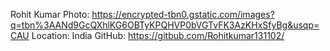 Rohit Kumar Photo: https://encrypted-tbn0.gstatic.com/images?q=tbn%3AANd9GcQXhlKG6OBTyKPQHVP0bVGTvFK3AzKHxSfyBg&usqp=CAU
Location: India GitHub: https://gitbub.com/Rohitkumar131102/
